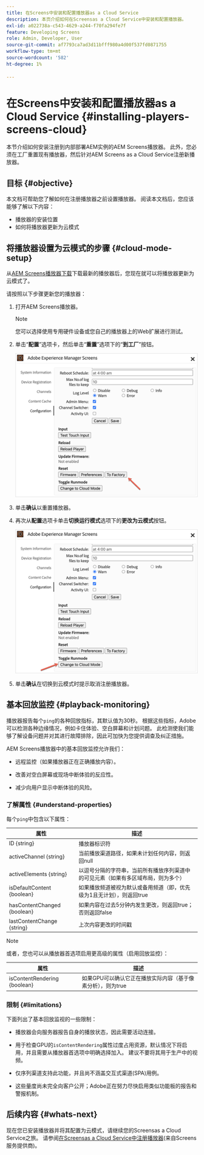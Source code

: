 ```yaml
---
title: 在Screens中安装和配置播放器as a Cloud Service
description: 本页介绍如何在Screensas a Cloud Service中安装和配置播放器。
exl-id: a022738a-c543-4629-a244-f70fa294fe7f
feature: Developing Screens
role: Admin, Developer, User
source-git-commit: af7793ca7ad3d11bfff980a4d00f537fd0871755
workflow-type: tm+mt
source-wordcount: '582'
ht-degree: 1%

---
```


# 在Screens中安装和配置播放器as a Cloud Service {#installing-players-screens-cloud}

本节介绍如何安装注册到内部部署AEM实例的AEM Screens播放器。 此外，您必须在工厂重置现有播放器，然后针对AEM Screens as a Cloud Service注册新播放器。

## 目标 {#objective}

本文档可帮助您了解如何在注册播放器之前设置播放器。 阅读本文档后，您应该能够了解以下内容：

* 播放器的安装位置
* 如何将播放器更新为云模式

## 将播放器设置为云模式的步骤 {#cloud-mode-setup}

从[AEM Screens播放器下载](https://download.macromedia.com/screens/)下载最新的播放器后，您现在就可以将播放器更新为云模式了。

请按照以下步骤更新您的播放器：

1. 打开AEM Screens播放器。

   >[!NOTE]
   >您可以选择使用专用硬件设备或您自己的播放器上的Web扩展进行测试。

1. 单击“**配置**”选项卡，然后单击“**重置**”选项下的“**到工厂**”按钮。

   ![图像](/help/screens-cloud/assets/player/installplayer-2.png)

1. 单击&#x200B;**确认**&#x200B;以重置播放器。

1. 再次从&#x200B;**配置**&#x200B;选项卡单击&#x200B;**切换运行模式**&#x200B;选项下的&#x200B;**更改为云模式**&#x200B;按钮。

   ![图像](/help/screens-cloud/assets/player/installplayer-1.png)

1. 单击&#x200B;**确认**&#x200B;在切换到云模式时提示取消注册播放器。

## 基本回放监控 {#playback-monitoring}

播放器报告每个`ping`的各种回放指标，其默认值为30秒。 根据这些指标，Adobe可以检测各种边缘情况，例如卡住体验、空白屏幕和计划问题。 此检测使我们能够了解设备问题并对其进行故障排除，因此可加快为您提供调查及纠正措施。

AEM Screens播放器中的基本回放监控允许我们：

* 远程监控（如果播放器正在正确播放内容）。

* 改善对空白屏幕或现场中断体验的反应性。

* 减少向用户显示中断体验的风险。

### 了解属性 {#understand-properties}

每个`ping`中包含以下属性：

| 属性 | 描述 |
|---|---|
| ID {string} | 播放器标识符 |
| activeChannel {string} | 当前播放渠道路径，如果未计划任何内容，则返回null |
| activeElements {string} | 以逗号分隔的字符串，当前所有播放序列渠道中的可见元素（如果有多区域布局，则为多个） |
| isDefaultContent {boolean} | 如果播放频道被视为默认或备用频道（即，优先级为1且无计划），则返回true |
| hasContentChanged {boolean} | 如果内容在过去5分钟内发生更改，则返回true；否则返回false |
| lastContentChange {string} | 上次内容更改的时间戳 |

>[!NOTE]
>
>或者，您也可以从播放器首选项启用更高级的属性（启用回放监控）：
>
>| 属性 | 描述 |
>|---|---|
>| isContentRendering {boolean} | 如果GPU可以确认它正在播放实际内容（基于像素分析），则为true |

### 限制 {#limitations}

下面列出了基本回放监视的一些限制：

* 播放器会向服务器报告自身的播放状态，因此需要活动连接。

* 用于检查GPU的`isContentRendering`属性过度占用资源，默认情况下将启用，并且需要从播放器首选项中明确选择加入。 建议不要将其用于生产中的视频。

* 仅序列渠道支持此功能，并且尚不涵盖交互式渠道(SPA)用例。

* 这些量度尚未完全向客户公开；Adobe正在努力尽快启用类似功能板的报告和警报机制。

## 后续内容 {#whats-next}

现在您已安装播放器并将其配置为云模式，请继续您的Screensas a Cloud Service之旅。 请参阅[在Screensas a Cloud Service中注册播放器](/help/screens-cloud/managing-players-registration/registering-players-screens-cloud.md)(来自Screens服务提供商)。
